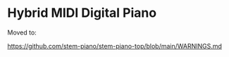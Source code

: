 # Hybrid MIDI Digital Piano

Moved to:

https://github.com/stem-piano/stem-piano-top/blob/main/WARNINGS.md